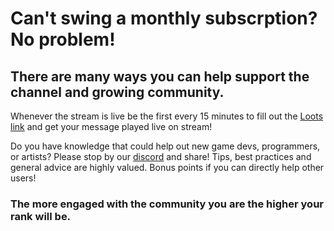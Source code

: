 
# Can't swing a monthly subscrption? No problem! 
## There are many ways you can help support the channel and growing community. 
      
Whenever the stream is live be the first every 15 minutes to fill out the [Loots link](https://loots.com/badgerdox)
and get your message played live on stream!

Do you have knowledge that could help out new game devs, programmers, or artists? 
Please stop by our [discord](https://discord.gg/hDXemwA) and share! Tips, 
best practices and general advice are highly valued. 
Bonus points if you can directly help other users!

### The more engaged with the community you are the higher your rank will be.
